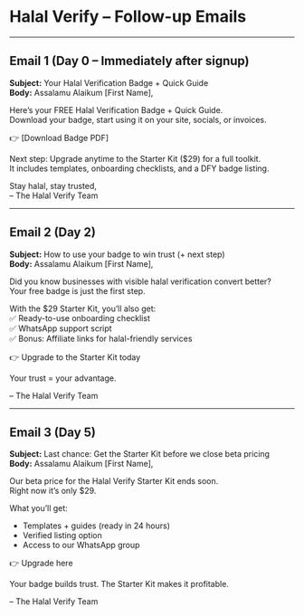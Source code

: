 # Halal Verify – Follow-up Emails

---

## Email 1 (Day 0 – Immediately after signup)
**Subject:** Your Halal Verification Badge + Quick Guide  
**Body:**
Assalamu Alaikum [First Name],

Here’s your FREE Halal Verification Badge + Quick Guide.  
Download your badge, start using it on your site, socials, or invoices.  

👉 [Download Badge PDF]  

Next step: Upgrade anytime to the Starter Kit ($29) for a full toolkit.  
It includes templates, onboarding checklists, and a DFY badge listing.  

Stay halal, stay trusted,  
– The Halal Verify Team  

---

## Email 2 (Day 2)
**Subject:** How to use your badge to win trust (+ next step)  
**Body:**
Assalamu Alaikum [First Name],

Did you know businesses with visible halal verification convert better?  
Your free badge is just the first step.  

With the $29 Starter Kit, you’ll also get:  
✅ Ready-to-use onboarding checklist  
✅ WhatsApp support script  
✅ Bonus: Affiliate links for halal-friendly services  

👉 Upgrade to the Starter Kit today  

Your trust = your advantage.  

– The Halal Verify Team  

---

## Email 3 (Day 5)
**Subject:** Last chance: Get the Starter Kit before we close beta pricing  
**Body:**
Assalamu Alaikum [First Name],

Our beta price for the Halal Verify Starter Kit ends soon.  
Right now it’s only $29.  

What you’ll get:  
- Templates + guides (ready in 24 hours)  
- Verified listing option  
- Access to our WhatsApp group  

👉 Upgrade here  

Your badge builds trust. The Starter Kit makes it profitable.  

– The Halal Verify Team
